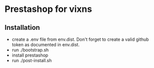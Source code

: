 # Prestashop for vixns

## Installation

 - create a .env file from env.dist. Don't forget to create a valid github token as documented in env.dist.
 - run ./bootstrap.sh
 - install prestashop
 - run ./post-install.sh
